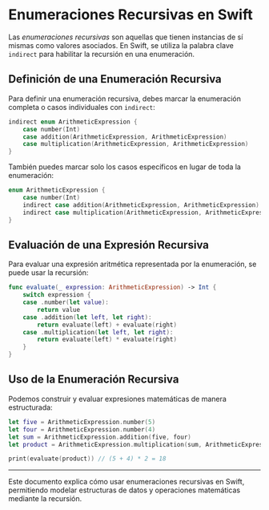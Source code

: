 # Enumeraciones Recursivas en Swift

Las *enumeraciones recursivas* son aquellas que tienen instancias de sí mismas como valores asociados. En Swift, se utiliza la palabra clave `indirect` para habilitar la recursión en una enumeración.

## Definición de una Enumeración Recursiva

Para definir una enumeración recursiva, debes marcar la enumeración completa o casos individuales con `indirect`:

```swift
indirect enum ArithmeticExpression {
    case number(Int)
    case addition(ArithmeticExpression, ArithmeticExpression)
    case multiplication(ArithmeticExpression, ArithmeticExpression)
}
```

También puedes marcar solo los casos específicos en lugar de toda la enumeración:

```swift
enum ArithmeticExpression {
    case number(Int)
    indirect case addition(ArithmeticExpression, ArithmeticExpression)
    indirect case multiplication(ArithmeticExpression, ArithmeticExpression)
}
```

## Evaluación de una Expresión Recursiva

Para evaluar una expresión aritmética representada por la enumeración, se puede usar la recursión:

```swift
func evaluate(_ expression: ArithmeticExpression) -> Int {
    switch expression {
    case .number(let value):
        return value
    case .addition(let left, let right):
        return evaluate(left) + evaluate(right)
    case .multiplication(let left, let right):
        return evaluate(left) * evaluate(right)
    }
}
```

## Uso de la Enumeración Recursiva

Podemos construir y evaluar expresiones matemáticas de manera estructurada:

```swift
let five = ArithmeticExpression.number(5)
let four = ArithmeticExpression.number(4)
let sum = ArithmeticExpression.addition(five, four)
let product = ArithmeticExpression.multiplication(sum, ArithmeticExpression.number(2))

print(evaluate(product)) // (5 + 4) * 2 = 18
```

---

Este documento explica cómo usar enumeraciones recursivas en Swift, permitiendo modelar estructuras de datos y operaciones matemáticas mediante la recursión.
